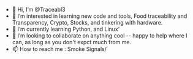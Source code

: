 - 👋 Hi, I’m @Traceabl3
- 👀 I’m interested in learning new code and tools, Food traceability and Transparency, Crypto, Stocks, and tinkering with hardware. 
- 🌱 I’m currently learning Python, and Linux'
- 💞️ I’m looking to collaborate on anything cool -- happy to help where I can, as long as you don't expct much from me. 
- 📫 How to reach me : Smoke Signals/

<!---
You should know I can do anything and everything with enough time. 
--->
